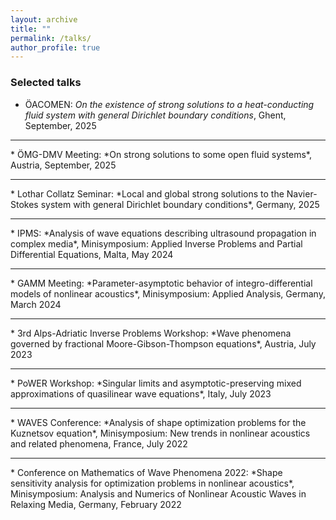 ```yaml
---
layout: archive
title: ""
permalink: /talks/
author_profile: true
---
```


### Selected talks
* &Ouml;ACOMEN: *On the existence of strong solutions to a heat-conducting fluid system with general Dirichlet boundary conditions*, Ghent, September, 2025
<hr>
* &Ouml;MG-DMV Meeting: *On strong solutions to some open fluid systems*, Austria, September, 2025
<hr>
* Lothar Collatz Seminar: *Local and global strong solutions to the Navier-Stokes system with general Dirichlet boundary conditions*, Germany, 2025
<hr>
* IPMS: *Analysis of wave equations describing ultrasound propagation in complex media*, Minisymposium: Applied Inverse Problems and Partial Differential Equations, Malta, May 2024
<hr>
* GAMM Meeting: *Parameter-asymptotic behavior of integro-differential models of nonlinear acoustics*, Minisymposium: Applied Analysis, Germany, March 2024
<hr>
* 3rd Alps-Adriatic Inverse Problems Workshop: *Wave phenomena governed by fractional Moore-Gibson-Thompson equations*, Austria, July 2023
<hr>
* PoWER Workshop: *Singular limits and asymptotic-preserving mixed approximations of quasilinear wave equations*, Italy, July 2023
<hr>
* WAVES Conference: *Analysis of shape optimization problems for the Kuznetsov equation*, Minisymposium: New trends in nonlinear acoustics and related phenomena, France, July 2022
<hr>
* Conference on Mathematics of Wave Phenomena 2022: *Shape sensitivity analysis for optimization problems in nonlinear acoustics*, Minisymposium: Analysis and Numerics of Nonlinear Acoustic Waves in Relaxing Media, Germany, February 2022

